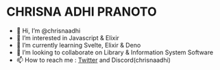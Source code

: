 # CHRISNA ADHI PRANOTO

- 👋 Hi, I’m @chrisnaadhi
- 👀 I’m interested in Javascript & Elixir
- 🌱 I’m currently learning Svelte, Elixir & Deno
- 💞️ I’m looking to collaborate on Library & Information System Software
- 📫 How to reach me : [Twitter](https://twitter.com/chrisnaadhip) and Discord(chrisnaadhi)

<!---
chrisnaadhi/chrisnaadhi is a ✨ special ✨ repository because its `README.md` (this file) appears on your GitHub profile.
You can click the Preview link to take a look at your changes.
--->
